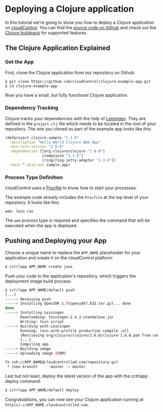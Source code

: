 # Deploying a Clojure application

In this tutorial we're going to show you how to deploy a Clojure  application on [cloudControl]. You can find the [source code on Github](https://github.com/cloudControl/clojure-example-app) and check out the [Clojure buildpack] for supported features.

## The Clojure Application Explained
### Get the App
First, clone the Clojure application from our repository on Github:

~~~bash
$ git clone https://github.com/cloudControl/clojure-example-app.git
$ cd clojure-example-app
~~~

Now you have a small, but fully functional Clojure application.

### Dependency Tracking
Clojure tracks your dependencies with the help of [Leiningen]. They are defined in the `project.clj` file which needs to be located in the root of your repository. The one you cloned as part of the example app looks like this: 
~~~clojure
(defproject clojure-sample "1.1.0"
  :description "Hello World Clojure Web App"
  :min-lein-version "2.0.0"
  :dependencies [[org.clojure/clojure "1.6.0"]
                 [compojure "1.1.8"]
                 [ring/ring-jetty-adapter "1.3.0"]]
  :main ^:skip-aot sample.app)
~~~

### Process Type Definition
cloudControl uses a [Procfile] to know how to start your processes.

The example code already includes the `Procfile` at the top level of your repository. It looks like this:

~~~
web: lein run
~~~

The `web` process type is required and specifies the command that will be executed when the app is deployed.

## Pushing and Deploying your App
Choose a unique name to replace the `APP_NAME` placeholder for your application and create it on the
cloudControl platform:

~~~bash
$ cctrlapp APP_NAME create java
~~~

Push your code to the application's repository, which triggers the deployment image build process:

~~~bash
$ cctrlapp APP_NAME/default push
[...]
-----> Receiving push
-----> Installing OpenJDK 1.7(openjdk7.b32.tar.gz)... done
done
-----> Installing Leiningen
       Downloading: leiningen-2.4.2-standalone.jar
       Writing: lein script
-----> Building with Leiningen
       Running: lein with-profile production compile :all
       (Retrieving org/clojure/clojure/1.6.0/clojure-1.6.0.pom from central)
       [...]
       Compiling app
-----> Building image
-----> Uploading image (59M)

To ssh://APP_NAME@cloudcontrolled.com/repository.git
 * [new branch]      master -> master

~~~

Last but not least, deploy the latest version of the app with the cctrlapp deploy command:

~~~bash
$ cctrlapp APP_NAME/default deploy
~~~

Congratulations, you can now see your Clojure application running at `http[s]://APP_NAME.cloudcontrolled.com`.

[cloudControl]: https://www.cloudcontrol.com/
[Clojure buildpack]: https://github.com/cloudControl/buildpack-clojure
[cloudControl-command-line-client]: https://www.cloudcontrol.com//dev-center/platform-documentation#platform-access
[Git client]: http://git-scm.com/
[Procfile]: https://www.cloudcontrol.com/dev-center/platform-documentation#buildpacks-and-the-procfile
[Leiningen]: http://leiningen.org/
